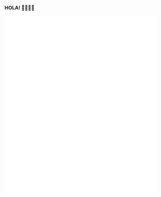 <div style={{ display: "flex", alignItems: "center" }}>
  <h3 style={{ marginRight: "1rem" }}>HOLA! 👋🏽👋🏽</h3>
  <div style={{ display: "flex" }}>
    <a href="https://github.com/kelcheone">
      <img
        src="https://raw.githubusercontent.com/kelcheone/githubstats/master/generated/languages.svg"
        alt="Kevin Kelche's github stats"
        style={{ marginRight: "1rem" }}
      />
    </a>
    <a href="https://github.com/kelcheone">
      <img
        src="https://raw.githubusercontent.com/kelcheone/githubstats/master/generated/overview.svg"
        alt="Kevin Kelche's github stats"
      />
    </a>
  </div>
</div>
